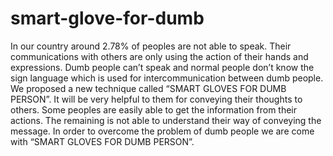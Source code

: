 # smart-glove-for-dumb
In our country around 2.78% of peoples are not able to speak. Their communications with others are only using the action of their hands and expressions. Dumb people can’t speak and normal people don’t know the sign language which is used for intercommunication between dumb people.  We proposed a new technique called “SMART GLOVES FOR DUMB PERSON”. It will be very helpful to them for conveying their thoughts to others. Some peoples are easily able to get the information from their actions. The remaining is not able to understand their way of conveying the message. In order to overcome the problem of dumb people we are come with “SMART GLOVES FOR DUMB PERSON”.
